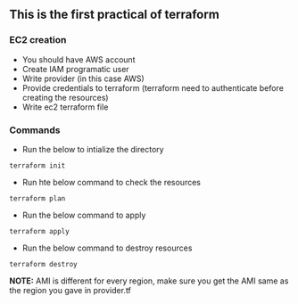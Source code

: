 ## This is the first practical of terraform

### EC2 creation
- You should have AWS account
- Create IAM programatic user
- Write provider (in this case AWS)
- Provide credentials to terraform (terraform need to authenticate before creating the resources)
- Write ec2 terraform file

### Commands
- Run the below to intialize the directory
```
terraform init
```
- Run hte below command to check the resources
```
terraform plan
```
- Run the below command to apply
```
terraform apply
```
- Run the below command to destroy resources
```
terraform destroy
```
**NOTE:** AMI is different for every region, make sure you get the AMI same as the region you gave in provider.tf
